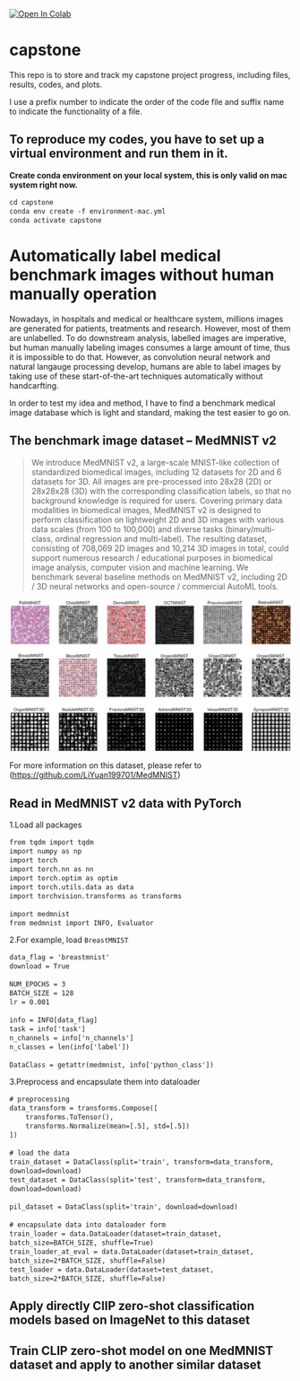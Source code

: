 [![Open In Colab](https://colab.research.google.com/assets/colab-badge.svg)](https://colab.research.google.com/drive/12wrkG2sgHtYkiBkqLktPYbKxKGf5USOy)

# capstone
This repo is to store and track my capstone project progress, including files, results, codes, and plots.

I use a prefix number to indicate the order of the code file and suffix name to indicate the functionality of a file.

## To reproduce my codes, you have to set up a virtual environment and run them in it.

**Create conda environment on your local system, this is only valid on mac system right now.**

    cd capstone
    conda env create -f environment-mac.yml
    conda activate capstone

# Automatically label medical benchmark images without human manually operation

Nowadays, in hospitals and medical or healthcare system, millions images are generated for patients, treatments and research. However, most of them are unlabelled. To do downstream analysis, labelled images are imperative, but human manually labeling images consumes a large amount of time, thus it is impossible to do that. However, as convolution neural network and natural langauge processing develop, humans are able to label images by taking use of these start-of-the-art techniques automatically without handcarfting.

In order to test my idea and method, I have to find a benchmark medical image database which is light and standard, making the test easier to go on.

## The benchmark image dataset – MedMNIST v2

> We introduce MedMNIST v2, a large-scale MNIST-like collection of standardized biomedical images, including 12 datasets for 2D and 6 datasets for 3D. All images are pre-processed into 28x28 (2D) or 28x28x28 (3D) with the corresponding classification labels, so that no background knowledge is required for users. Covering primary data modalities in biomedical images, MedMNIST v2 is designed to perform classification on lightweight 2D and 3D images with various data scales (from 100 to 100,000) and diverse tasks (binary/multi-class, ordinal regression and multi-label). The resulting dataset, consisting of 708,069 2D images and 10,214 3D images in total, could support numerous research / educational purposes in biomedical image analysis, computer vision and machine learning. We benchmark several baseline methods on MedMNIST v2, including 2D / 3D neural networks and open-source / commercial AutoML tools.

![MedMNISTv2_overview](img/medmnistv2.jpg)

For more information on this dataset, please refer to (https://github.com/LiYuan199701/MedMNIST)

## Read in MedMNIST v2 data with PyTorch

1.Load all packages

    from tqdm import tqdm
    import numpy as np
    import torch
    import torch.nn as nn
    import torch.optim as optim
    import torch.utils.data as data
    import torchvision.transforms as transforms

    import medmnist
    from medmnist import INFO, Evaluator
    
2.For example, load `BreastMNIST`

    data_flag = 'breastmnist'
    download = True

    NUM_EPOCHS = 3
    BATCH_SIZE = 128
    lr = 0.001

    info = INFO[data_flag]
    task = info['task']
    n_channels = info['n_channels']
    n_classes = len(info['label'])

    DataClass = getattr(medmnist, info['python_class'])
    
3.Preprocess and encapsulate them into dataloader

    # preprocessing
    data_transform = transforms.Compose([
        transforms.ToTensor(),
        transforms.Normalize(mean=[.5], std=[.5])
    ])

    # load the data
    train_dataset = DataClass(split='train', transform=data_transform, download=download)
    test_dataset = DataClass(split='test', transform=data_transform, download=download)

    pil_dataset = DataClass(split='train', download=download)

    # encapsulate data into dataloader form
    train_loader = data.DataLoader(dataset=train_dataset, batch_size=BATCH_SIZE, shuffle=True)
    train_loader_at_eval = data.DataLoader(dataset=train_dataset, batch_size=2*BATCH_SIZE, shuffle=False)
    test_loader = data.DataLoader(dataset=test_dataset, batch_size=2*BATCH_SIZE, shuffle=False)

## Apply directly ClIP zero-shot classification models based on ImageNet to this dataset

## Train CLIP zero-shot model on one MedMNIST dataset and apply to another similar dataset
